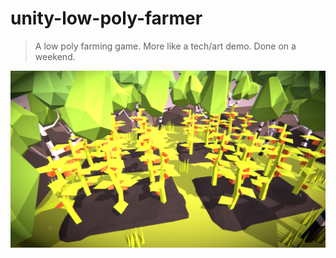 # unity-low-poly-farmer
> A low poly farming game. More like a tech/art demo. Done on a weekend.

![Screenshot](.media/title-screen.png)
